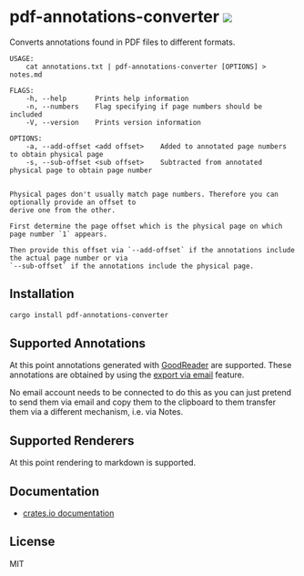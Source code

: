 # pdf-annotations-converter [![](https://github.com/thlorenz/pdf-annotations-converter/workflows/Rust/badge.svg?branch=master)](https://github.com/thlorenz/pdf-annotations-converter/actions)

Converts annotations found in PDF files to different formats.

```
USAGE:
    cat annotations.txt | pdf-annotations-converter [OPTIONS] > notes.md

FLAGS:
    -h, --help       Prints help information
    -n, --numbers    Flag specifying if page numbers should be included
    -V, --version    Prints version information

OPTIONS:
    -a, --add-offset <add offset>    Added to annotated page numbers to obtain physical page
    -s, --sub-offset <sub offset>    Subtracted from annotated physical page to obtain page number


Physical pages don't usually match page numbers. Therefore you can optionally provide an offset to
derive one from the other.

First determine the page offset which is the physical page on which page number `1` appears.

Then provide this offset via `--add-offset` if the annotations include the actual page number or via
`--sub-offset` if the annotations include the physical page.
```

## Installation

```sh
cargo install pdf-annotations-converter
```

## Supported Annotations

At this point annotations generated with [GoodReader](https://goodreader.com/) are supported.
These annotations are obtained by using the [export via
email](https://goodreader.com/user-manual/export-annotations) feature.

No email account needs to be connected to do this as you can just pretend to send them via
email and copy them to the clipboard to them transfer them via a different mechanism, i.e. via
Notes.

## Supported Renderers

At this point rendering to markdown is supported.

## Documentation

- [crates.io documentation](https://crates.io/crates/pdf-annotations-converter)

## License

MIT

